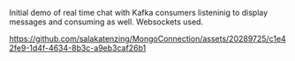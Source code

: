 Initial demo of real time chat with Kafka consumers listeninig to display messages and consuming as well. Websockets used.



https://github.com/salakatenzing/MongoConnection/assets/20289725/c1e42fe9-1d4f-4634-8b3c-a9eb3caf26b1

